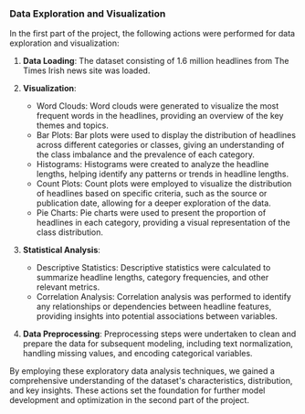 ### Data Exploration and Visualization

In the first part of the project, the following actions were performed for data exploration and visualization:

1. **Data Loading**: The dataset consisting of 1.6 million headlines from The Times Irish news site was loaded.

2. **Visualization**:
   - Word Clouds: Word clouds were generated to visualize the most frequent words in the headlines, providing an overview of the key themes and topics.
   - Bar Plots: Bar plots were used to display the distribution of headlines across different categories or classes, giving an understanding of the class imbalance and the prevalence of each category.
   - Histograms: Histograms were created to analyze the headline lengths, helping identify any patterns or trends in headline lengths.
   - Count Plots: Count plots were employed to visualize the distribution of headlines based on specific criteria, such as the source or publication date, allowing for a deeper exploration of the data.
   - Pie Charts: Pie charts were used to present the proportion of headlines in each category, providing a visual representation of the class distribution.

3. **Statistical Analysis**:
   - Descriptive Statistics: Descriptive statistics were calculated to summarize headline lengths, category frequencies, and other relevant metrics.
   - Correlation Analysis: Correlation analysis was performed to identify any relationships or dependencies between headline features, providing insights into potential associations between variables.

4. **Data Preprocessing**: Preprocessing steps were undertaken to clean and prepare the data for subsequent modeling, including text normalization, handling missing values, and encoding categorical variables.

By employing these exploratory data analysis techniques, we gained a comprehensive understanding of the dataset's characteristics, distribution, and key insights. These actions set the foundation for further model development and optimization in the second part of the project.
